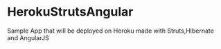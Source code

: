 HerokuStrutsAngular
===================

Sample App that will be deployed on Heroku made with Struts,Hibernate and AngularJS

